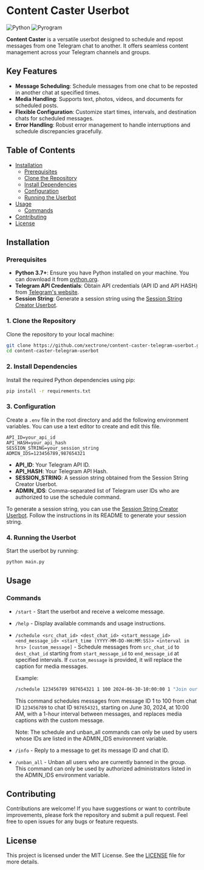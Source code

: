 # Content Caster Userbot

![Python](https://img.shields.io/badge/python-3.7%2B-blue)
![Pyrogram](https://img.shields.io/badge/pyrogram-1.4.2-blue)

**Content Caster** is a versatile userbot designed to schedule and repost messages from one Telegram chat to another. It offers seamless content management across your Telegram channels and groups.

## Key Features

- **Message Scheduling**: Schedule messages from one chat to be reposted in another chat at specified times.
- **Media Handling**: Supports text, photos, videos, and documents for scheduled posts.
- **Flexible Configuration**: Customize start times, intervals, and destination chats for scheduled messages.
- **Error Handling**: Robust error management to handle interruptions and schedule discrepancies gracefully.

## Table of Contents

- [Installation](#installation)
  - [Prerequisites](#prerequisites)
  - [Clone the Repository](#1-clone-the-repository)
  - [Install Dependencies](#2-install-dependencies)
  - [Configuration](#3-configuration)
  - [Running the Userbot](#4-running-the-userbot)
- [Usage](#usage)
  - [Commands](#commands)
- [Contributing](#contributing)
- [License](#license)

## Installation

### Prerequisites

- **Python 3.7+**: Ensure you have Python installed on your machine. You can download it from [python.org](https://www.python.org/).
- **Telegram API Credentials**: Obtain API credentials (API ID and API HASH) from [Telegram's website](https://my.telegram.org/auth).
- **Session String**: Generate a session string using the [Session String Creator Userbot](https://github.com/xectrone/session-string-creator-telegram-userbot.git).

### 1. Clone the Repository

Clone the repository to your local machine:

```bash
git clone https://github.com/xectrone/content-caster-telegram-userbot.git
cd content-caster-telegram-userbot
```

### 2. Install Dependencies

Install the required Python dependencies using pip:

```bash
pip install -r requirements.txt
```

### 3. Configuration

Create a `.env` file in the root directory and add the following environment variables. You can use a text editor to create and edit this file.

```plaintext
API_ID=your_api_id
API_HASH=your_api_hash
SESSION_STRING=your_session_string
ADMIN_IDS=123456789,987654321
```

- **API_ID**: Your Telegram API ID.
- **API_HASH**: Your Telegram API Hash.
- **SESSION_STRING**: A session string obtained from the Session String Creator Userbot.
- **ADMIN_IDS**: Comma-separated list of Telegram user IDs who are authorized to use the schedule command.

To generate a session string, you can use the [Session String Creator Userbot](https://github.com/xectrone/session-string-creator-telegram-userbot.git). Follow the instructions in its README to generate your session string.

### 4. Running the Userbot

Start the userbot by running:

```bash
python main.py
```

## Usage

### Commands

- `/start` - Start the userbot and receive a welcome message.
- `/help` - Display available commands and usage instructions.
- `/schedule <src_chat_id> <dest_chat_id> <start_message_id> <end_message_id> <start_time (YYYY-MM-DD-HH:MM:SS)> <interval in hrs> [custom_message]` - Schedule messages from `src_chat_id` to `dest_chat_id` starting from `start_message_id` to `end_message_id` at specified intervals. If `custom_message` is provided, it will replace the caption for media messages.
  
  Example:
  ```bash
  /schedule 123456789 987654321 1 100 2024-06-30-10:00:00 1 "Join our channel @YourChannel"
  ```
  This command schedules messages from message ID 1 to 100 from chat ID `123456789` to chat ID `987654321`, starting on June 30, 2024, at 10:00 AM, with a 1-hour interval between messages, and replaces media captions with the custom message.
  
  Note: The schedule and unban_all commands can only be used by users whose IDs are listed in the ADMIN_IDS environment variable.

- `/info` - Reply to a message to get its message ID and chat ID.

- `/unban_all` - Unban all users who are currently banned in the group. This command can only be used by authorized administrators listed in the ADMIN_IDS environment variable.

## Contributing

Contributions are welcome! If you have suggestions or want to contribute improvements, please fork the repository and submit a pull request. Feel free to open issues for any bugs or feature requests.

## License

This project is licensed under the MIT License. See the [LICENSE](LICENSE) file for more details.